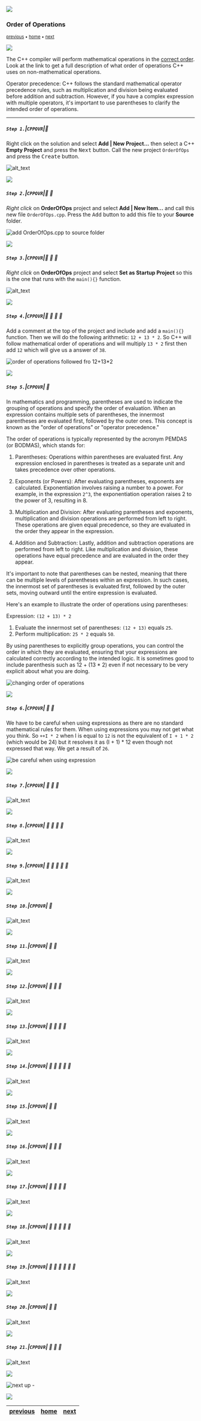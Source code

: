 ![](../images/line3.png)

### Order of Operations

<sub>[previous](../init/README.md#user-content-initialization) • [home](../README.md#user-content-ue5-cpp-overview) • [next](../)</sub>

![](../images/line3.png)

The C++ compiler will perform mathematical operations in the [correct order](https://en.cppreference.com/w/cpp/language/operator_precedence).  Look at the link to get a full description of what order of operations C++ uses on non-mathematical operations.

Operator precedence: C++ follows the standard mathematical operator precedence rules, such as multiplication and division being evaluated before addition and subtraction. However, if you have a complex expression with multiple operators, it's important to use parentheses to clarify the intended order of operations.
<br>

---

##### `Step 1.`\|`CPPOVR`|:small_blue_diamond:

Right click on the solution and select **Add | New Project...** then select a C++ **Empty Project** and press the <kbd>Next</kbd> button. Call the new project `OrderOfOps` and press the <kbd>Create</kbd> button.

![alt_text](images/addOrderOfOpsProject.png)

![](../images/line2.png)

##### `Step 2.`\|`CPPOVR`|:small_blue_diamond: :small_blue_diamond: 

*Right click* on **OrderOfOps** project and select **Add | New Item...** and call this new file `OrderOfOps.cpp`. Press the <kbd>Add</kbd> button to add this file to your **Source** folder.

![add OrderOfOps.cpp to source folder](images/orderOfOpsCpp.png)

![](../images/line2.png)

##### `Step 3.`\|`CPPOVR`|:small_blue_diamond: :small_blue_diamond: :small_blue_diamond:

*Right click* on **OrderOfOps** project and select **Set as Startup Project** so this is the one that runs with the `main(){}` function.

![alt_text](images/setAsStartup.png)

![](../images/line2.png)

##### `Step 4.`\|`CPPOVR`|:small_blue_diamond: :small_blue_diamond: :small_blue_diamond: :small_blue_diamond:

Add a comment at the top of the project and include <iostream> and add a `main(){}` function.  Then we will do the following arithmetic: `12 + 13 * 2`.  So C++ will follow mathematical order of operations and will multiply `13 * 2` first then add `12` which will give us a answer of `38`.

![order of operations followed fro 12+13*2](images/standardOrderOfOps.png)

![](../images/line2.png)

##### `Step 5.`\|`CPPOVR`| :small_orange_diamond:

In mathematics and programming, parentheses are used to indicate the grouping of operations and specify the order of evaluation. When an expression contains multiple sets of parentheses, the innermost parentheses are evaluated first, followed by the outer ones. This concept is known as the "order of operations" or "operator precedence."

The order of operations is typically represented by the acronym PEMDAS (or BODMAS), which stands for:

1. Parentheses: Operations within parentheses are evaluated first. Any expression enclosed in parentheses is treated as a separate unit and takes precedence over other operations.

2. Exponents (or Powers): After evaluating parentheses, exponents are calculated. Exponentiation involves raising a number to a power. For example, in the expression `2^3`, the exponentiation operation raises 2 to the power of 3, resulting in 8.

3. Multiplication and Division: After evaluating parentheses and exponents, multiplication and division operations are performed from left to right. These operations are given equal precedence, so they are evaluated in the order they appear in the expression.

4. Addition and Subtraction: Lastly, addition and subtraction operations are performed from left to right. Like multiplication and division, these operations have equal precedence and are evaluated in the order they appear.

It's important to note that parentheses can be nested, meaning that there can be multiple levels of parentheses within an expression. In such cases, the innermost set of parentheses is evaluated first, followed by the outer sets, moving outward until the entire expression is evaluated.

Here's an example to illustrate the order of operations using parentheses:

Expression: `(12 + 13) * 2`

1. Evaluate the innermost set of parentheses: `(12 + 13)` equals `25`.
2. Perform multiplication: `25 * 2` equals `50`.

By using parentheses to explicitly group operations, you can control the order in which they are evaluated, ensuring that your expressions are calculated correctly according to the intended logic. It is sometimes good to include parenthesis such as 12 + (13 * 2) even if not necessary to be very explicit about what you are doing.

![changing order of operations](images/followBrackets.png)

![](../images/line2.png)

##### `Step 6.`\|`CPPOVR`| :small_orange_diamond: :small_blue_diamond:

We have to be careful when using expressions as there are no standard mathematical rules for them.  When using expressions you may not get what you think.  So `++I * 2` when I is equal to `12` is not the equivalent of `I + 1 * 2` (which would be 24) but it resolves it as (I + 1) * 12 even though not expressed that way.  We get a result of `26`. 

![be careful when using expression](images/carefulBe.png)

![](../images/line2.png)

##### `Step 7.`\|`CPPOVR`| :small_orange_diamond: :small_blue_diamond: :small_blue_diamond:

![alt_text](images/.png)

![](../images/line2.png)

##### `Step 8.`\|`CPPOVR`| :small_orange_diamond: :small_blue_diamond: :small_blue_diamond: :small_blue_diamond:

![alt_text](images/.png)

![](../images/line2.png)

##### `Step 9.`\|`CPPOVR`| :small_orange_diamond: :small_blue_diamond: :small_blue_diamond: :small_blue_diamond: :small_blue_diamond:

![alt_text](images/.png)

![](../images/line2.png)

##### `Step 10.`\|`CPPOVR`| :large_blue_diamond:

![alt_text](images/.png)

![](../images/line2.png)

##### `Step 11.`\|`CPPOVR`| :large_blue_diamond: :small_blue_diamond: 

![alt_text](images/.png)

![](../images/line2.png)

##### `Step 12.`\|`CPPOVR`| :large_blue_diamond: :small_blue_diamond: :small_blue_diamond: 

![alt_text](images/.png)

![](../images/line2.png)

##### `Step 13.`\|`CPPOVR`| :large_blue_diamond: :small_blue_diamond: :small_blue_diamond:  :small_blue_diamond: 

![alt_text](images/.png)

![](../images/line2.png)

##### `Step 14.`\|`CPPOVR`| :large_blue_diamond: :small_blue_diamond: :small_blue_diamond: :small_blue_diamond:  :small_blue_diamond: 

![alt_text](images/.png)

![](../images/line2.png)

##### `Step 15.`\|`CPPOVR`| :large_blue_diamond: :small_orange_diamond: 

![alt_text](images/.png)

![](../images/line2.png)

##### `Step 16.`\|`CPPOVR`| :large_blue_diamond: :small_orange_diamond:   :small_blue_diamond: 

![alt_text](images/.png)

![](../images/line2.png)

##### `Step 17.`\|`CPPOVR`| :large_blue_diamond: :small_orange_diamond: :small_blue_diamond: :small_blue_diamond:

![alt_text](images/.png)

![](../images/line2.png)

##### `Step 18.`\|`CPPOVR`| :large_blue_diamond: :small_orange_diamond: :small_blue_diamond: :small_blue_diamond: :small_blue_diamond:

![alt_text](images/.png)

![](../images/line2.png)

##### `Step 19.`\|`CPPOVR`| :large_blue_diamond: :small_orange_diamond: :small_blue_diamond: :small_blue_diamond: :small_blue_diamond: :small_blue_diamond:

![alt_text](images/.png)

![](../images/line2.png)

##### `Step 20.`\|`CPPOVR`| :large_blue_diamond: :large_blue_diamond:

![alt_text](images/.png)

![](../images/line2.png)

##### `Step 21.`\|`CPPOVR`| :large_blue_diamond: :large_blue_diamond: :small_blue_diamond:

![alt_text](images/.png)

![](../images/line.png)

<!-- <img src="https://via.placeholder.com/1000x100/45D7CA/000000/?text=Next Up - ADD NEXT PAGE"> -->

![next up - ](images/banner.png)

![](../images/line.png)

| [previous](../init/README.md#user-content-initialization)| [home](../README.md#user-content-ue5-cpp-overview) | [next](../)|
|---|---|---|
